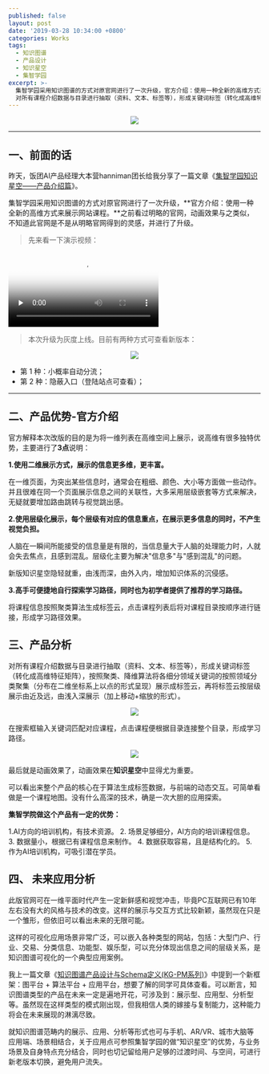 ```yaml
---
published: false
layout: post
date: '2019-03-28 10:34:00 +0800'
categories: Works
tags:
  - 知识图谱
  - 产品设计
  - 知识星空
  - 集智学园
excerpt: >-
  集智学园采用知识图谱的方式对原官网进行了一次升级，官方介绍：使用一种全新的高维方式来展示网站课程。之前看过明略的官网，动画效果与之类似，不知道此官网是不是从明略官网得到的灵感，并进行了升级。
  对所有课程介绍数据与目录进行抽取（资料、文本、标签等），形成关键词标签（转化成高维特征矩阵），按照聚类、降维算法将各细分领域关键词的按照领域分类聚集（分布在二维坐标系上以点的形式呈现）展示成标签云，再将标签云按层级展示由近及远，由浅入深展示（加上移动+缩放的形式）。
---
```

<div align="center"><img src="https://www.bobinsun.cn/assets/images/logo-top.jpg"/></div>

---

## 一、前面的话

昨天，饭团AI产品经理大本营hanniman团长给我分享了一篇文章《[集智学园知识星空——产品介绍篇](https://mp.weixin.qq.com/s?__biz=MzI0MjY5NTM2MQ==&mid=2247487894&idx=1&sn=13688db2ec63f02e734c1e307ba01d93&chksm=e9793c38de0eb52e47ee7454026841225abd5301f0b369c9aaae633efe6127a97598fe41f3fb&mpshare=1&scene=1&srcid=0326V6gBdJoCkgRedlxuyIkC&key=730d17769db40ccb9ad70bb9b86af5037cd9bc9246d0d267e7beee040aa85c50a392cda16a6baacd6a7354053f8024b5d2c53d1a01caf9ee7e6a56c0d279417bf96b0e74a5ca859d8f05e6c4be207c81&ascene=1&uin=MjcyMjk1MTU4MA%3D%3D&devicetype=Windows+10&version=62060739&lang=zh_CN&pass_ticket=KXmNOJA%2BAMgUoERIoMnc5QTxe4cV8Ygb20ohCF%2BjtLOgB2Es6Cb06feH9C7uOMka##)》。

集智学园采用知识图谱的方式对原官网进行了一次升级，**官方介绍：使用一种全新的高维方式来展示网站课程。**之前看过明略的官网，动画效果与之类似，不知道此官网是不是从明略官网得到的灵感，并进行了升级。

> 先来看一下演示视频：

<video id="video" controls="" preload="none" poster="https://www.bobinsun.cn/assets/images/knowledge-starrysky-03.png">
      <source id="mp4" src="http://om2bks7xs.bkt.clouddn.com/2017-08-26-Markdown-Advance-Video.mp4" type="video/mp4">
</video>


> 本次升级为灰度上线。目前有两种方式可查看新版本：

<div align="center"><img src="https://www.bobinsun.cn/assets/images/swarma-wechat.png"/></div>

- 第 1 种：小概率自动分流；
- 第 2 种：隐蔽入口（登陆站点可查看）；

---

## 二、产品优势-官方介绍

官方解释本次改版的目的是为将一维列表在高维空间上展示，说高维有很多独特优势，主要进行了**3点**说明：

**1.使用二维展示方式，展示的信息更多维，更丰富。**

在一维页面，为突出某些信息时，通常会在粗细、颜色、大小等方面做一些动作。并且很难在同一个页面展示信息之间的关联性，大多采用层级嵌套等方式来解决，无疑就要增加路由跳转与视觉跳出感。

**2.使用层级化展示，每个层级有对应的信息重点，在展示更多信息的同时，不产生视觉负担。**

人脑在一瞬间所能接受的信息量是有限的，当信息量大于人脑的处理能力时，人就会失去焦点，且感到混乱。层级化主要为解决"信息多"与"感到混乱"的问题。

新版知识星空隐轻就重，由浅而深，由外入内，增加知识体系的沉侵感。

**3.高手可便捷地自行探索学习路径，同时也为初学者提供了推荐的学习路径。**

将课程信息按照聚类算法生成标签云，点击课程列表后将对课程目录按顺序进行链接，形成学习路径效果。

## 三、产品分析
对所有课程介绍数据与目录进行抽取（资料、文本、标签等），形成关键词标签（转化成高维特征矩阵），按照聚类、降维算法将各细分领域关键词的按照领域分类聚集（分布在二维坐标系上以点的形式呈现）展示成标签云，再将标签云按层级展示由近及远，由浅入深展示（加上移动+缩放的形式）。

<div align="center"><img src="https://www.bobinsun.cn/assets/images/knowledge-starrysky-02.png"/></div>


在搜索框输入关键词匹配对应课程，点击课程便根据目录连接整个目录，形成学习路径。


<div align="center"><img src="https://www.bobinsun.cn/assets/images/knowledge-starrysky-03.png"/></div>


最后就是动画效果了，动画效果在**知识星空**中显得尤为重要。

可以看出来整个产品的核心在于算法生成标签数据，与前端的动态交互。可简单看做是一个课程地图。没有什么高深的技术，确是一次大胆的应用探索。

**集智学院做这个产品有一定的优势：**

1.AI方向的培训机构，有技术资源。
2. 场景足够细分，AI方向的培训课程信息。
3. 数据量小，根据已有课程信息来制作。
4. 数据获取容易，且是结构化的。
5. 作为AI培训机构，可吸引潜在学员。

## 四、 未来应用分析

此版官网可在一维平面时代产生一定新鲜感和视觉冲击，毕竟PC互联网已有10年左右没有大的风格与技术的改变。这样的展示与交互方式比较新颖，虽然现在只是一个雏形，但依旧可以看出未来的无限可能。

这样的可视化应用场景非常广泛，可以嵌入各种类型的网站，包括：大型门户、行业、交易、分类信息、功能型、娱乐型，可以充分体现出信息之间的层级关系，是知识图谱可视化的一个典型应用案例。

我上一篇文章《[知识图谱产品设计与Schema定义(KG-PM系列)](https://www.bobinsun.cn/works/2019/03/26/KG-Design-and-Schema-Design/)》中提到一个新框架：图平台 + 算法平台 + 应用平台，想要了解的同学可具体查看。可以断言，知识图谱类型的产品在未来一定是遍地开花，可涉及到：展示型、应用型、分析型等。虽然现在这样类型的模式刚出现，但我相信人类的嫁接与复制能力，这种能力将会在未来展现的淋漓尽致。

就知识图谱范畴内的展示、应用、分析等形式也可与手机、AR/VR、城市大脑等应用端、场景相结合，关于应用点可参照集智学园的做“知识星空”的优势，与业务场景及自身特点充分结合，同时也切记留给用户足够的过渡时间、与空间，可进行新老版本切换，避免用户流失。



















